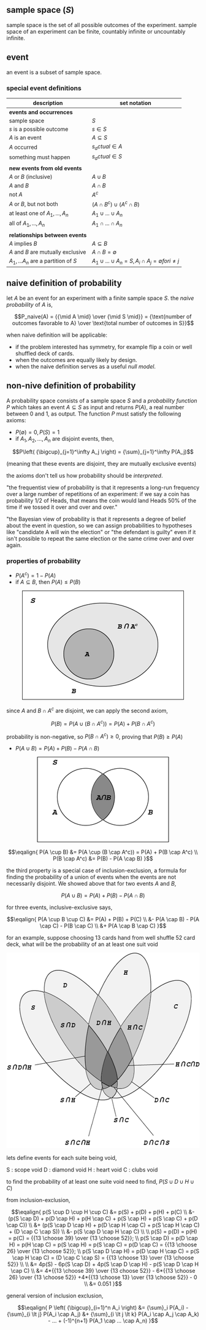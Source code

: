 ## sample space (_S_)

sample space is the set of all possible outcomes of the experiment. sample space of an
experiment can be finite, countably infinite or uncountably infinite.

## event

an event is a subset of sample space.

### special event definitions

| description                         | set notation                                                       |
|-------------------------------------|--------------------------------------------------------------------|
| **events and occurrences**          |                                                                    |
| sample space                        | $S$                                                                |
| $s$ is a possible outcome           | $s \in S$                                                          |
| $A$ is an event                     | $A \subseteq S$                                                    |
| $A$ occurred                        | $s_actual \in A$                                                   |
| something must happen               | $s_actual \in S$                                                   |
|                                     |                                                                    |
| **new events from old events**      |                                                                    |
| $A$ or $B$ (inclusive)              | $A \cup B$                                                         |
| $A$ and $B$                         | $A \cap B$                                                         |
| not $A$                             | $A^c$                                                              |
| $A$ or $B$, but not both            | $(A \cap B^c) \cup (A^c \cap B)$                                   |
| at least one of $A_1,...,A_n$       | $A_1 \cup ... \cup A_n$                                            |
| all of $A_1,...,A_n$                | $A_1 \cap ... \cap A_n$                                            |
|                                     |                                                                    |
| **relationships between events**    |                                                                    |
| $A$ implies $B$                     | $A \subseteq B$                                                    |
| $A$ and $B$ are mutually exclusive  | $A \cap B = \emptyset$                                             |
| $A_1,...A_n$ are a partition of $S$ | $A_1 \cup ... \cup A_n = S, A_i \cap A_j = \emptyset for i \neq j$ |

## naive definition of probability

let $A$ be an event for an experiment with a finite sample space $S$. the _naive probability_ of $A$ is,

$$P_naive(A) = {{\mid A \mid} \over {\mid S \mid}} 
= {\text{number of outcomes favorable to A} \over \text{total number of outcomes in S}}$$

when naive definition will be applicable:

- if the problem interested has symmetry, for example flip a coin or well shuffled deck
  of cards.
- when the outcomes are equally likely by design.
- when the naive definition serves as a useful _null model_.

## non-nive definition of probability

A probability space consists of a sample space $S$ and a _probability function_ $P$ which takes an event 
$A \subseteq S$ as input and returns $P(A)$, a real number between 0 and 1, as output. The function $P$ must 
satisfy the following axioms:

- $P(\emptyset) = 0, P(S) = 1$
- if $A_1, A_2, ..., A_n$ are disjoint events, then,

$$P\left( {\bigcup}_{j=1}^\infty A_j \right) = {\sum}_{j=1}^\infty P(A_j)$$

  (meaning that these events are disjoint, they are mutually exclusive events)

the axioms don't tell us how probability should be _interpreted_. 

"the frequentist view of probability is that it represents a long-run frequency over a large 
number of repetitions of an experiment: if we say a coin has probability 1/2 of Heads, that 
means the coin would land Heads 50% of the time if we tossed it over and over and over."

"the Bayesian view of probability is that it represents a degree of belief about the
event in question, so we can assign probabilities to hypotheses like "candidate A
will win the election" or "the defendant is guilty" even if it isn't possible to repeat
the same election or the same crime over and over again.

### properties of probability

- $P(A^c) = 1 - P(A)$
- if $A \subseteq B$, then $P(A) \leq P(B)$

<p align="center">
<img height="284" src="../../../images/Asset%2011.png" width="422" alt="axiom_2"/>
</p>

since $A$ and $B \cap A^c$ are disjoint, we can apply the second axiom,

$$P(B) = P(A \cup (B \cap A^c)) = P(A) + P(B \cap A^c)$$

probability is non-negative, so $P(B \cap A^c) \geq 0$, proving that $P(B) \geq P(A)$

- $P(A \cup B) = P(A) + P(B) - P(A \cap B)$

<p align="center">
<img height="222" src="../../../images/Asset%205.png" width="344" alt="axiom_3"/>
</p>

$$\eqalign{
P(A \cup B) &= P(A \cup (B \cap A^c)) = P(A) + P(B \cap A^c) \\
P(B \cap A^c) &= P(B) - P(A \cap B)
}$$

the third property is a special case of inclusion-exclusion, a formula for finding the probability of a 
union of events when the events are not necessarily disjoint. We showed above that for two events $A$ and $B$,

$$P(A \cup B) = P(A) + P(B) - P(A \cap B)$$

for three events, inclusive-exclusive says,

$$\eqalign{
P(A \cup B \cup C) &= P(A) + P(B) + P(C) \\
                   &- P(A \cap B) - P(A \cap C) - P(B \cap C) \\
                   &+ P(A \cap B \cap C)
}$$

for an example, suppose choosing 13 cards hand from well shuffle 52 card deck, what will be the
probability of an at least one suit void

<p align="center">
<img height="508" src="../../../images/Asset%2012.png" width="563" alt="at least one suite void"/>
</p>

$\text{lets define events for each suite being void, }$

$\text{S : scope void}$
$\text{D : diamond void}$
$\text{H : heart void}$
$\text{C : clubs void}$

$\text{to find the probability of at least one suite void need to find,}$ $P(S \cup D \cup H \cup C)$

from inclusion-exclusion,

$$\eqalign{
p(S \cup D \cup H \cup C) &= p(S) + p(D) + p(H) + p(C) \\ 
                          &- (p(S \cap D) + p(D \cap H) + p(H \cap C) + p(S \cap H) + p(S \cap C) + p(D \cap C)) \\
                          &+ (p(S \cap D \cap H) + p(D \cap H \cap C) + p(S \cap H \cap C) + (D \cap C \cap S)) \\
                          &- p(S \cap D \cap H \cap C) \\
\\
p(S) = p(D) = p(H) = p(C) = {{13 \choose 39} \over {13 \choose 52}}; \\
p(S \cap D) = p(D \cap H) = p(H \cap C) = p(S \cap H) = p(S \cap C) = p(D \cap C) = {{13 \choose 26} \over {13 \choose 52}}; \\ 
p(S \cap D \cap H) = p(D \cap H \cap C) = p(S \cap H \cap C) = (D \cap C \cap S) = {{13 \choose 13} \over {13 \choose 52}} \\
\\
                          &= 4p(S) - 6p(S \cap D) + 4p(S \cap D \cap H) - p(S \cap D \cap H \cap C) \\
                          &= 4*{{13 \choose 39} \over {13 choose 52}} - 6*{{13 \choose 26} \over {13 \choose 52}}
                             +4*{{13 \choose 13} \over {13 \choose 52}} - 0 \\
                          &= 0.051
}$$

general version of inclusion exclusion,

$$\eqalign{
P \left( {\bigcup}_{i=1}^n A_i \right) &= {\sum}_i P(A_i) - {\sum}_{i \lt j} P(A_i \cap A_j) 
                                       &+ {\sum}_{i \lt j \lt k} P(A_i \cap A_j \cap A_k) - ...
                                       + (-1)^{n+1} P(A_1 \cap ... \cap A_n)
}$$